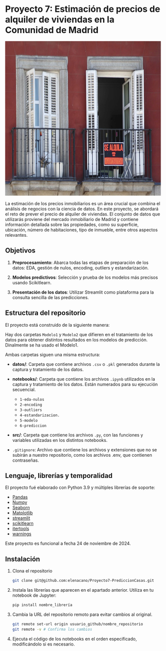 # Proyecto 7: Estimación de precios de alquiler de viviendas en la Comunidad de Madrid

<img src="imagenes/portada3.webp" width="700" height="500">


La estimación de los precios inmobiliarios es un área crucial que combina el análisis de negocios con la ciencia de datos. En este proyecto, se abordará el reto de prever el precio de alquiler de viviendas. El conjunto de datos que utilizarás proviene del mercado inmobiliario de Madrid y contiene información detallada sobre las propiedades, como su superficie, ubicación, número de habitaciones, tipo de inmueble, entre otros aspectos relevantes.


## Objetivos

1. **Preprocesamiento**: Abarca todas las etapas de preparación de los datos: EDA, gestión de nulos, encoding, outliers y estandarización.

2. **Modelos predictivos**: Selección y prueba de los modelos más precisos usando Scikitlearn.

3. **Presentación de los datos**: Utilizar Streamlit como plataforma para la consulta sencilla de las predicciones.


## Estructura del repositorio

El proyecto está construido de la siguiente manera:

Hay dos carpetas `Modelo1` y `Modelo2` que difieren en el tratamiento de los datos para obtener distintos resultados en los modelos de predicción. Dinalmente se ha usado el Modelo1.

Ambas carpetas siguen una misma estructura:

- **datos/**: Carpeta que contiene archivos `.csv` o `.pkl` generados durante la captura y tratamiento de los datos.

- **notebooks/**: Carpeta que contiene los archivos `.ipynb` utilizados en la captura y tratamiento de los datos. Están numerados para su ejecución secuencial.
  - `1-eda-nulos`
  - `2-encoding`
  - `3-outliers`
  - `4-estandarizacion.`
  - `5-modelo`
  - `6-prediccion`

- **src/**: Carpeta que contiene los archivos `.py`, con las funciones y variables utilizadas en los distintos notebooks.

- `.gitignore`: Archivo que contiene los archivos y extensiones que no se subirán a nuestro repositorio, como los archivos .env, que contienen contraseñas.


## Lenguaje, librerías y temporalidad
El proyecto fué elaborado con Python 3.9 y múltiples librerías de soporte:

- [Pandas](https://pandas.pydata.org/docs/)
- [Numpy](https://numpy.org/doc/)
- [Seaborn](https://seaborn.pydata.org)
- [Matplotlib](https://matplotlib.org/stable/index.html)
- [streamlit](https://docs.streamlit.io)
- [scikitlearn](https://scikit-learn.org/stable/)
- [itertools](https://docs.python.org/3/library/itertools.html)
- [warnings](https://docs.python.org/3/library/warnings.html)


Este proyecto es funcional a fecha 24 de noviembre de 2024.


## Instalación

1. Clona el repositorio
   ```sh
   git clone git@github.com:elenacano/Proyecto7-PrediccionCasas.git
   ```

2. Instala las librerías que aparecen en el apartado anterior. Utiliza en tu notebook de Jupyter:
   ```sh
   pip install nombre_librería
   ```

3. Cambia la URL del repositorio remoto para evitar cambios al original.
   ```sh
   git remote set-url origin usuario_github/nombre_repositorio
   git remote -v # Confirma los cambios
   ```

4. Ejecuta el código de los notebooks en el orden especificado, modificándolo si es necesario.

